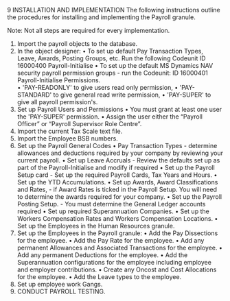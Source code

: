 9	INSTALLATION AND IMPLEMENTATION
The following instructions outline the procedures for installing and implementing the Payroll granule.  

Note: Not all steps are required for every implementation.
1.	Import the payroll objects to the database.
2.	In the object designer: 
•	To set up default Pay Transaction Types, Leave, Awards, Posting Groups, etc. Run the following Codeunit  ID 16000400  Payroll-Initialise 
•	To set up the default MS Dynamics NAV security payroll permission groups - run the Codeunit: ID 16000401 Payroll-Initialise Permissions.  
•	'PAY-READONLY' to give users read only permission, 
•	'PAY-STANDARD' to give general read write permission, 
•	'PAY-SUPER' to give all payroll permission's. 
3.	Set up Payroll Users and Permissions
•	You must grant at least one user the 'PAY-SUPER' permission.
•	Assign the user either the “Payroll Officer” or “Payroll Supervisor Role Centre”.
4.	Import the current Tax Scale text file.
5.	Import the Employee BSB numbers.
6.	Set up the Payroll General Codes
•	Pay Transaction Types - determine allowances and deductions required by your company by reviewing your current payroll.
•	Set up Leave Accruals - Review the defaults set up as part of the Payroll-Initialise and modify if required
•	Set up the Payroll Setup card - Set up the required Payroll Cards, Tax Years and Hours.
•	Set up the YTD Accumulations. 
•	Set up Awards, Award Classifications and Rates, - if Award Rates is ticked in the Payroll Setup.  You will need to determine the awards required for your company.
•	Set up the Payroll Posting Setup. - You must determine the General Ledger accounts required
•	Set up required Superannuation Companies.
•	Set up the Workers Compensation Rates and Workers Compensation Locations.
•	Set up the Employees in the Human Resources granule.
7.	Set up the Employees in the Payroll granule:
•	Add the Pay Dissections for the employee.
•	Add the Pay Rate for the employee.
•	Add any permanent Allowances and Associated Transactions for the employee.
•	Add any permanent Deductions for the employee.
•	Add the Superannuation configurations for the employee including employee and employer contributions.
•	Create any Oncost and Cost Allocations for the employee.
•	Add the Leave types to the employee.
9.	Set up employee work Gangs.
10.	CONDUCT PAYROLL TESTING.
